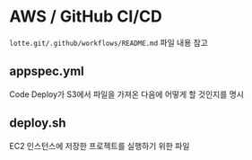 # AWS / GitHub CI/CD

`lotte.git/.github/workflows/README.md` 파일 내용 참고

## appspec.yml

Code Deploy가 S3에서 파일을 가져온 다음에 어떻게 할 것인지를 명시

## deploy.sh

EC2 인스턴스에 저장한 프로젝트를 실행하기 위한 파일
